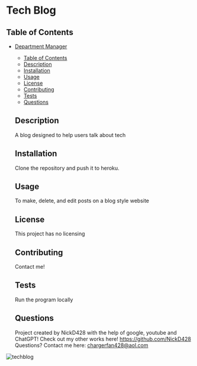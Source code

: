 # Tech Blog

  ## Table of Contents
- [Department Manager](#department-manager)
  - [Table of Contents](#table-of-contents)
  - [Description](#description)
  - [Installation](#installation)
  - [Usage](#usage)
  - [License](#license)
  - [Contributing](#contributing)
  - [Tests](#tests)
  - [Questions](#questions)

  ## Description
  A blog designed to help users talk about tech
  
  ## Installation
  Clone the repository and push it to heroku.
  
  ## Usage
  To make, delete, and edit posts on a blog style website
  
  ## License
  This project has no licensing

  ## Contributing
  Contact me!
  
  ## Tests
  Run the program locally
  
  ## Questions
  Project created by NickD428 with the help of google, youtube and ChatGPT!
  Check out my other works here! https://github.com/NickD428
  Questions? Contact me here: chargerfan428@aol.com

![techblog](https://github.com/NickD428/tech-blog/assets/126355678/87b48b6f-900b-4592-ac6f-0a810f1c9881)

